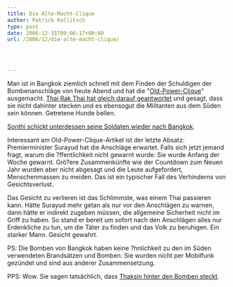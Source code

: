 ```yaml
---
title: Die Alte-Macht-Clique
author: Patrick Kollitsch
type: post
date: 2006-12-31T09:06:17+00:00
url: /2006/12/die-alte-macht-clique/




---
```

Man ist in Bangkok ziemlich schnell mit dem Finden der Schuldigen der Bombenanschläge von heute Abend und hat die "[Old-Power-Clique][1]" ausgemacht. [Thai Rak Thai hat gleich darauf geantwortet][2] und gesagt, dass sie nicht dahinter stecken und es ebensogut die Militanten aus dem Süden sein können. Getretene Hunde bellen.

[Sonthi schickt unterdessen seine Soldaten wieder nach Bangkok][3].

Interessant am Old-Power-Clique-Artikel ist der letzte Absatz: Premierminister Surayud hat die Anschläge erwartet. Falls sich jetzt jemand fragt, warum die ?ffentlichkeit nicht gewarnt wurde: Sie wurde Anfang der Woche gewarnt. Grö?ere Zusammenkünfte wie der Countdown zum Neuen Jahr wurden aber nicht abgesagt und die Leute aufgefordert, Menschenmassen zu meiden. Das ist ein typischer Fall des Verhinderns von Gesichtsverlust. 

Das Gesicht zu verlieren ist das Schlimmste, was einem Thai passieren kann. Hätte Surayud mehr getan als nur vor den Anschlägen zu warnen, dann hätte er indirekt zugeben müssen, die allgemeine Sicherheit nicht im Griff zu haben. So stand er bereit um sofort nach den Anschlägen alles nur Erdenkliche zu tun, um die Täter zu finden und das Volk zu beruhigen. Ein starker Mann. Gesicht gewahrt.

PS: Die Bomben von Bangkok haben keine ?hnlichkeit zu den im Süden verwendeten Brandsätzen und Bomben. Sie wurden nicht per Mobilfunk gezündet und sind aus anderer Zusammensetzung. 

PPS: Wow. Sie sagen tatsächlich, dass [Thaksin hinter den Bomben steckt][4].

 [1]: http://nationmultimedia.com/breakingnews/read.php?newsid=30022988
 [2]: http://www.nationmultimedia.com/breakingnews/read.php?newsid=30022991
 [3]: http://www.nationmultimedia.com/breakingnews/read.php?newsid=30022993
 [4]: http://nationmultimedia.com/breakingnews/read.php?newsid=30023003
